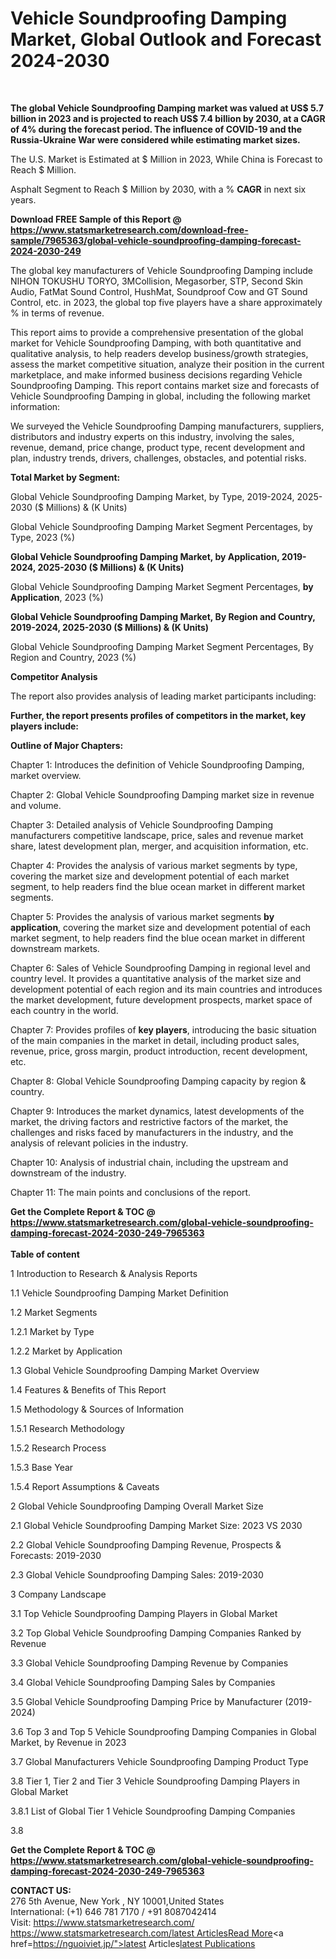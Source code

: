 <h1>Vehicle Soundproofing Damping Market, Global Outlook and Forecast 2024-2030</h1><br/><p><strong>The global Vehicle Soundproofing Damping market was valued at US$ 5.7 billion in 2023 and is projected to reach US$ 7.4 billion by 2030, at a <strong>CAGR</strong> of 4% during the forecast period. The influence of COVID-19 and the Russia-Ukraine War were considered while estimating market sizes.</strong></p><p>The U.S. Market is Estimated at $ Million in 2023, While China is Forecast to Reach $ Million.</p><p>Asphalt Segment to Reach $ Million by 2030, with a % <strong>CAGR</strong> in next six years.</p><p><strong>Download FREE Sample of this Report @ <a href="https://www.statsmarketresearch.com/download-free-sample/7965363/global-vehicle-soundproofing-damping-forecast-2024-2030-249">https://www.statsmarketresearch.com/download-free-sample/7965363/global-vehicle-soundproofing-damping-forecast-2024-2030-249</a></strong></p><p>The global key manufacturers of Vehicle Soundproofing Damping include NIHON TOKUSHU TORYO, 3MCollision, Megasorber, STP, Second Skin Audio, FatMat Sound Control, HushMat, Soundproof Cow and GT Sound Control, etc. in 2023, the global top five players have a share approximately % in terms of revenue.</p><p>This report aims to provide a comprehensive presentation of the global market for Vehicle Soundproofing Damping, with both quantitative and qualitative analysis, to help readers develop business/growth strategies, assess the market competitive situation, analyze their position in the current marketplace, and make informed business decisions regarding Vehicle Soundproofing Damping. This report contains market size and forecasts of Vehicle Soundproofing Damping in global, including the following market information:</p><p>We surveyed the Vehicle Soundproofing Damping manufacturers, suppliers, distributors and industry experts on this industry, involving the sales, revenue, demand, price change, product type, recent development and plan, industry trends, drivers, challenges, obstacles, and potential risks.</p><p><strong>Total Market by Segment:</strong></p><p>Global Vehicle Soundproofing Damping Market, by Type, 2019-2024, 2025-2030 ($ Millions) & (K Units)</p><p>Global Vehicle Soundproofing Damping Market Segment Percentages, by Type, 2023 (%)</p><p><strong>Global Vehicle Soundproofing Damping Market, <strong>by Application</strong>, 2019-2024, 2025-2030 ($ Millions) & (K Units)</strong></p><p>Global Vehicle Soundproofing Damping Market Segment Percentages, <strong>by Application</strong>, 2023 (%)</p><p><strong>Global Vehicle Soundproofing Damping Market, By Region and Country, 2019-2024, 2025-2030 ($ Millions) & (K Units)</strong></p><p>Global Vehicle Soundproofing Damping Market Segment Percentages, By Region and Country, 2023 (%)</p><p><strong>Competitor Analysis</strong></p><p>The report also provides analysis of leading market participants including:</p><p><strong>Further, the report presents profiles of competitors in the market, <strong>key players</strong> include:</strong></p><p><strong>Outline of Major Chapters:</strong></p><p>Chapter 1: Introduces the definition of Vehicle Soundproofing Damping, market overview.</p><p>Chapter 2: Global Vehicle Soundproofing Damping market size in revenue and volume.</p><p>Chapter 3: Detailed analysis of Vehicle Soundproofing Damping manufacturers competitive landscape, price, sales and revenue market share, latest development plan, merger, and acquisition information, etc.</p><p>Chapter 4: Provides the analysis of various market segments by type, covering the market size and development potential of each market segment, to help readers find the blue ocean market in different market segments.</p><p>Chapter 5: Provides the analysis of various market segments <strong>by application</strong>, covering the market size and development potential of each market segment, to help readers find the blue ocean market in different downstream markets.</p><p>Chapter 6: Sales of Vehicle Soundproofing Damping in regional level and country level. It provides a quantitative analysis of the market size and development potential of each region and its main countries and introduces the market development, future development prospects, market space of each country in the world.</p><p>Chapter 7: Provides profiles of <strong>key players</strong>, introducing the basic situation of the main companies in the market in detail, including product sales, revenue, price, gross margin, product introduction, recent development, etc.</p><p>Chapter 8: Global Vehicle Soundproofing Damping capacity by region & country.</p><p>Chapter 9: Introduces the market dynamics, latest developments of the market, the driving factors and restrictive factors of the market, the challenges and risks faced by manufacturers in the industry, and the analysis of relevant policies in the industry.</p><p>Chapter 10: Analysis of industrial chain, including the upstream and downstream of the industry.</p><p>Chapter 11: The main points and conclusions of the report.</p><div><b>Get the Complete Report & TOC @ <a href="https://www.statsmarketresearch.com/global-vehicle-soundproofing-damping-forecast-2024-2030-249-7965363">https://www.statsmarketresearch.com/global-vehicle-soundproofing-damping-forecast-2024-2030-249-7965363</a></b></div><br><b>Table of content</b><p>1 Introduction to Research & Analysis Reports<br />
 
  1.1 Vehicle Soundproofing Damping Market Definition<br />
 
  1.2 Market Segments<br />
 
  1.2.1 Market by Type<br />
 
  1.2.2 Market by Application<br />
 
  1.3 Global Vehicle Soundproofing Damping Market Overview<br />
 
  1.4 Features & Benefits of This Report<br />
 
  1.5 Methodology & Sources of Information<br />
 
  1.5.1 Research Methodology<br />
 
  1.5.2 Research Process<br />
 
  1.5.3 Base Year<br />
 
  1.5.4 Report Assumptions & Caveats<br />
 
 2 Global Vehicle Soundproofing Damping Overall Market Size<br />
 
  2.1 Global Vehicle Soundproofing Damping Market Size: 2023 VS 2030<br />
 
  2.2 Global Vehicle Soundproofing Damping Revenue, Prospects & Forecasts: 2019-2030<br />
 
  2.3 Global Vehicle Soundproofing Damping Sales: 2019-2030<br />
 
 3 Company Landscape<br />
 
  3.1 Top Vehicle Soundproofing Damping Players in Global Market<br />
 
  3.2 Top Global Vehicle Soundproofing Damping Companies Ranked by Revenue<br />
 
  3.3 Global Vehicle Soundproofing Damping Revenue by Companies<br />
 
  3.4 Global Vehicle Soundproofing Damping Sales by Companies<br />
 
  3.5 Global Vehicle Soundproofing Damping Price by Manufacturer (2019-2024)<br />
 
  3.6 Top 3 and Top 5 Vehicle Soundproofing Damping Companies in Global Market, by Revenue in 2023<br />
 
  3.7 Global Manufacturers Vehicle Soundproofing Damping Product Type<br />
 
  3.8 Tier 1, Tier 2 and Tier 3 Vehicle Soundproofing Damping Players in Global Market<br />
 
  3.8.1 List of Global Tier 1 Vehicle Soundproofing Damping Companies<br />
 
  3.8<br><div><b>Get the Complete Report & TOC @ <a href="https://www.statsmarketresearch.com/global-vehicle-soundproofing-damping-forecast-2024-2030-249-7965363">https://www.statsmarketresearch.com/global-vehicle-soundproofing-damping-forecast-2024-2030-249-7965363</a></b></div></p> <b>CONTACT US:</b><br>276 5th Avenue, New York , NY 10001,United States<br>International: (+1) 646 781 7170 / +91 8087042414<br>Visit: <a href="https://www.statsmarketresearch.com/">https://www.statsmarketresearch.com/</a><br><a href="https://gyeongbokgung.com">https://www.statsmarketresearch.com/</a><a href="https://hallyeomaritime.com">latest Articles</a><a href="https://jingwansa.com">Read More</a><a href=https://nguoiviet.jp/">latest Articles</a><a href="https://www.intelmarketresearch.com/">latest Publications</a>